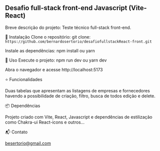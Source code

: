 ## Desafio full-stack front-end Javascript (Vite-React) ##

Breve descrição do projeto: Teste técnico full-stack front-end.

🚀 Instalação
Clone o repositório: git clone: `https://github.com/bernardosertorio/desafiofullstackReact-front.git`

Instale as dependências: npm install ou yarn

🔧 Uso
Execute o projeto: npm run dev ou yarn dev

Abra o navegador e acesse http://localhost:5173

⭐ Funcionalidades

Duas tabelas que apresentam as listagens de empresas e fornecedores havendo a possibilidade de criação, filtro, busca de todos
edição e delete.

📦 Dependências

Projeto criado com Vite, React, Javascript e dependências de estilização como Chakra-ui React-icons e outros...

📬 Contato

besertorio@gmail.com

